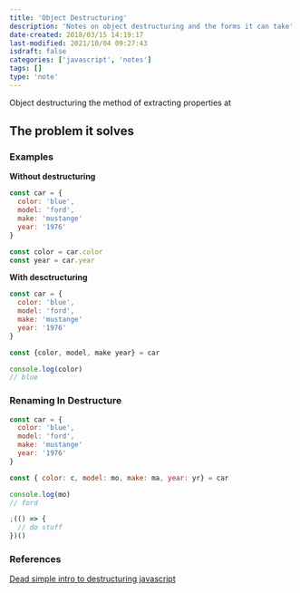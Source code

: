 ```yaml
---
title: 'Object Destructuring'
description: 'Notes on object destructuring and the forms it can take'
date-created: 2018/03/15 14:19:17
last-modified: 2021/10/04 09:27:43
isdraft: false
categories: ['javascript', 'notes']
tags: []
type: 'note'
---
```


Object destructuring the method of extracting properties at 

## The problem it solves

### Examples

__Without destructuring__

```javascript
const car = {
  color: 'blue',
  model: 'ford',
  make: 'mustange'
  year: '1976'
}

const color = car.color
const year = car.year
```

__With desctructuring__

```javascript
const car = {
  color: 'blue',
  model: 'ford',
  make: 'mustange'
  year: '1976'
}

const {color, model, make year} = car

console.log(color)
// blue
```

### Renaming In Destructure 

```javascript 
const car = {
  color: 'blue',
  model: 'ford',
  make: 'mustange'
  year: '1976'
}

const { color: c, model: mo, make: ma, year: yr} = car

console.log(mo)
// ford
```



```javascript
;(() => {
  // do stuff
})()
```

### References

[Dead simple intro to destructuring javascript](https://wesbos.com/destructuring-objects)

